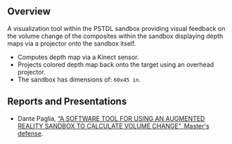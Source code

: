 ## Overview
A visualization tool within the PSTDL sandbox providing visual feedback on the volume change of the composites within
the sandbox displaying depth maps via a projector onto the sandbox itself.

* Computes depth map via a Kinect sensor.
* Projects colored depth map back onto the target using an overhead projector.
* The sandbox has dimensions of: `60x45 in`.

## Reports and Presentations
* Dante Paglia, [“A SOFTWARE TOOL FOR USING AN AUGMENTED REALITY SANDBOX TO CALCULATE VOLUME CHANGE”, Master's defense](https://digitalcommons.mtu.edu/etdr/1230/).